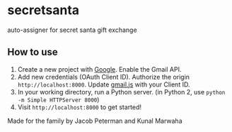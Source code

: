 # secretsanta
auto-assigner for secret santa gift exchange

## How to use
1. Create a new project with [Google](https://console.developers.google.com/apis/). Enable the Gmail API.
2. Add new credentials (OAuth Client ID). Authorize the origin `http://localhost:8000`. Update [gmail.js](gmail.js) with your Client ID.
3. In your working directory, run a Python server. (in Python 2, use `python -m Simple HTTPServer 8000`)
4. Visit `http://localhost:8000` to get started!

Made for the family by Jacob Peterman and Kunal Marwaha
